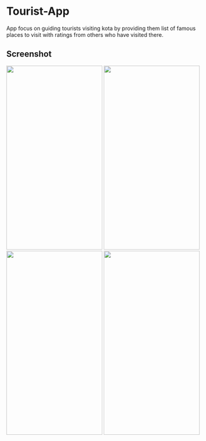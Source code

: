 # Tourist-App

App focus on guiding tourists visiting kota by providing them list of famous places to visit with ratings from others who have visited there.

## Screenshot
<img src="https://user-images.githubusercontent.com/86773937/124144295-76a84700-daa9-11eb-9e3e-f7b452d04131.jpg" height="480" width="250">

<img src="https://user-images.githubusercontent.com/86773937/124144300-77d97400-daa9-11eb-8ae5-5310ab308385.jpg" height="480" width="250">
<img src="https://user-images.githubusercontent.com/86773937/124144308-79a33780-daa9-11eb-8814-ec29489c9c3f.jpg" height="480" width="250">
<img src="https://user-images.githubusercontent.com/86773937/124144310-7ad46480-daa9-11eb-9c8c-cd2210578ccf.jpg" height="480" width="250">

